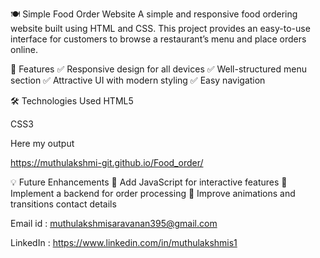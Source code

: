 🍽️ Simple Food Order Website
A simple and responsive food ordering website built using HTML and CSS. This project provides an easy-to-use interface for customers to browse a restaurant’s menu and place orders online.

🚀 Features
✅ Responsive design for all devices
✅ Well-structured menu section
✅ Attractive UI with modern styling
✅ Easy navigation

🛠️ Technologies Used
HTML5

CSS3

Here my output

 https://muthulakshmi-git.github.io/Food_order/



💡 Future Enhancements
🔹 Add JavaScript for interactive features
🔹 Implement a backend for order processing
🔹 Improve animations and transitions
contact details 

Email id  : muthulakshmisaravanan395@gmail.com

LinkedIn  : https://www.linkedin.com/in/muthulakshmis1
